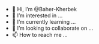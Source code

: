 - 👋 Hi, I’m @Baher-Kherbek
- 👀 I’m interested in ...
- 🌱 I’m currently learning ...
- 💞️ I’m looking to collaborate on ...
- 📫 How to reach me ...

<!---
Baher-Kherbek/Baher-Kherbek is a ✨ special ✨ repository because its `README.md` (this file) appears on your GitHub profile.
You can click the Preview link to take a look at your changes.
--->
